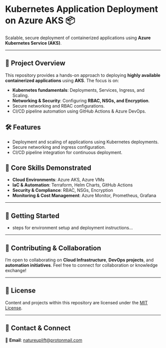# Kubernetes Application Deployment on Azure AKS 📦

Scalable, secure deployment of containerized applications using **Azure Kubernetes Service (AKS)**.

---

## 📖 Project Overview

This repository provides a hands-on approach to deploying **highly available containerized applications** using **AKS**. The focus is on:
*   **Kubernetes fundamentals**: Deployments, Services, Ingress, and Scaling.
*   **Networking & Security**: Configuring **RBAC, NSGs, and Encryption**.
*   Secure networking and RBAC configurations.
*   CI/CD pipeline automation using GitHub Actions & Azure DevOps.

## 🛠️ Features

- Deployment and scaling of applications using Kubernetes deployments.
- Secure networking and ingress configuration.
- CI/CD pipeline integration for continuous deployment.

## 🌟 Core Skills Demonstrated

- **Cloud Environments**: Azure AKS, Azure VMs
- **IaC & Automation**: Terraform, Helm Charts, GitHub Actions
- **Security & Compliance**: RBAC, NSGs, Encryption
- **Monitoring & Cost Management**: Azure Monitor, Prometheus, Grafana

---

## 📌 Getting Started

- steps for environment setup and deployment instructions...

---

## 🤝 Contributing & Collaboration

I’m open to collaborating on **Cloud Infrastructure**, **DevOps projects**, and **automation initiatives**. Feel free to connect for collaboration or knowledge exchange!

---

## 📜 License

Content and projects within this repository are licensed under the [MIT License](LICENSE).

---

## 📧 Contact & Connect

📩 **Email**: [natureuplift@protonmail.com](mailto:natureuplift@protonmail.com)  
<!-- 🔗 **LinkedIn**: [Arnaldo Sepulveda](https://www.linkedin.com/in/arnaldo-sepulveda) -->